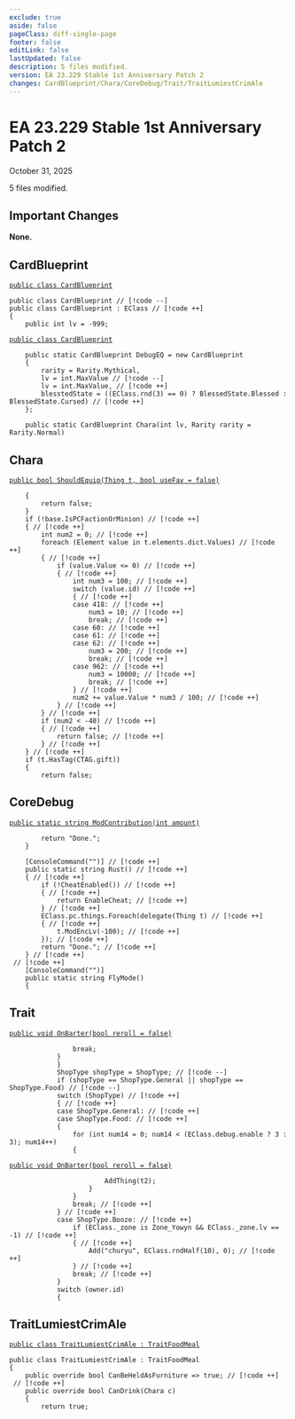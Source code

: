 ```yaml
---
exclude: true
aside: false
pageClass: diff-single-page
footer: false
editLink: false
lastUpdated: false
description: 5 files modified.
version: EA 23.229 Stable 1st Anniversary Patch 2
changes: CardBlueprint/Chara/CoreDebug/Trait/TraitLumiestCrimAle
---
```


# EA 23.229 Stable 1st Anniversary Patch 2

October 31, 2025

5 files modified.

## Important Changes

**None.**
## CardBlueprint

[`public class CardBlueprint`](https://github.com/Elin-Modding-Resources/Elin-Decompiled/blob/1c747e23d4e8c121c6bfcd94178aff489fe9b363/Elin/CardBlueprint.cs#L1-L4)
```cs:line-numbers=1
public class CardBlueprint // [!code --]
public class CardBlueprint : EClass // [!code ++]
{
	public int lv = -999;

```

[`public class CardBlueprint`](https://github.com/Elin-Modding-Resources/Elin-Decompiled/blob/1c747e23d4e8c121c6bfcd94178aff489fe9b363/Elin/CardBlueprint.cs#L34-L40)
```cs:line-numbers=34
	public static CardBlueprint DebugEQ = new CardBlueprint
	{
		rarity = Rarity.Mythical,
		lv = int.MaxValue // [!code --]
		lv = int.MaxValue, // [!code ++]
		blesstedState = ((EClass.rnd(3) == 0) ? BlessedState.Blessed : BlessedState.Cursed) // [!code ++]
	};

	public static CardBlueprint Chara(int lv, Rarity rarity = Rarity.Normal)
```

## Chara

[`public bool ShouldEquip(Thing t, bool useFav = false)`](https://github.com/Elin-Modding-Resources/Elin-Decompiled/blob/1c747e23d4e8c121c6bfcd94178aff489fe9b363/Elin/Chara.cs#L7544-L7549)
```cs:line-numbers=7544
	{
		return false;
	}
	if (!base.IsPCFactionOrMinion) // [!code ++]
	{ // [!code ++]
		int num2 = 0; // [!code ++]
		foreach (Element value in t.elements.dict.Values) // [!code ++]
		{ // [!code ++]
			if (value.Value <= 0) // [!code ++]
			{ // [!code ++]
				int num3 = 100; // [!code ++]
				switch (value.id) // [!code ++]
				{ // [!code ++]
				case 418: // [!code ++]
					num3 = 10; // [!code ++]
					break; // [!code ++]
				case 60: // [!code ++]
				case 61: // [!code ++]
				case 62: // [!code ++]
					num3 = 200; // [!code ++]
					break; // [!code ++]
				case 962: // [!code ++]
					num3 = 10000; // [!code ++]
					break; // [!code ++]
				} // [!code ++]
				num2 += value.Value * num3 / 100; // [!code ++]
			} // [!code ++]
		} // [!code ++]
		if (num2 < -40) // [!code ++]
		{ // [!code ++]
			return false; // [!code ++]
		} // [!code ++]
	} // [!code ++]
	if (t.HasTag(CTAG.gift))
	{
		return false;
```

## CoreDebug

[`public static string ModContribution(int amount)`](https://github.com/Elin-Modding-Resources/Elin-Decompiled/blob/1c747e23d4e8c121c6bfcd94178aff489fe9b363/Elin/CoreDebug.cs#L2164-L2169)
```cs:line-numbers=2164
		return "Done.";
	}

	[ConsoleCommand("")] // [!code ++]
	public static string Rust() // [!code ++]
	{ // [!code ++]
		if (!CheatEnabled()) // [!code ++]
		{ // [!code ++]
			return EnableCheat; // [!code ++]
		} // [!code ++]
		EClass.pc.things.Foreach(delegate(Thing t) // [!code ++]
		{ // [!code ++]
			t.ModEncLv(-100); // [!code ++]
		}); // [!code ++]
		return "Done."; // [!code ++]
	} // [!code ++]
 // [!code ++]
	[ConsoleCommand("")]
	public static string FlyMode()
	{
```

## Trait

[`public void OnBarter(bool reroll = false)`](https://github.com/Elin-Modding-Resources/Elin-Decompiled/blob/1c747e23d4e8c121c6bfcd94178aff489fe9b363/Elin/Trait.cs#L1983-L1990)
```cs:line-numbers=1983
				break;
			}
			}
			ShopType shopType = ShopType; // [!code --]
			if (shopType == ShopType.General || shopType == ShopType.Food) // [!code --]
			switch (ShopType) // [!code ++]
			{ // [!code ++]
			case ShopType.General: // [!code ++]
			case ShopType.Food: // [!code ++]
			{
				for (int num14 = 0; num14 < (EClass.debug.enable ? 3 : 3); num14++)
				{
```

[`public void OnBarter(bool reroll = false)`](https://github.com/Elin-Modding-Resources/Elin-Decompiled/blob/1c747e23d4e8c121c6bfcd94178aff489fe9b363/Elin/Trait.cs#L1995-L2000)
```cs:line-numbers=1995
						AddThing(t2);
					}
				}
				break; // [!code ++]
			} // [!code ++]
			case ShopType.Booze: // [!code ++]
				if (EClass._zone is Zone_Yowyn && EClass._zone.lv == -1) // [!code ++]
				{ // [!code ++]
					Add("churyu", EClass.rndHalf(10), 0); // [!code ++]
				} // [!code ++]
				break; // [!code ++]
			}
			switch (owner.id)
			{
```

## TraitLumiestCrimAle

[`public class TraitLumiestCrimAle : TraitFoodMeal`](https://github.com/Elin-Modding-Resources/Elin-Decompiled/blob/1c747e23d4e8c121c6bfcd94178aff489fe9b363/Elin/TraitLumiestCrimAle.cs#L1-L5)
```cs:line-numbers=1
public class TraitLumiestCrimAle : TraitFoodMeal
{
	public override bool CanBeHeldAsFurniture => true; // [!code ++]
 // [!code ++]
	public override bool CanDrink(Chara c)
	{
		return true;
```
